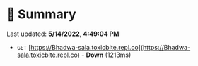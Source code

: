 # 📖 Summary
Last updated: **5/14/2022, 4:49:04 PM**

- `GET` [https://Bhadwa-sala.toxicblte.repl.co](https://Bhadwa-sala.toxicblte.repl.co) - **Down** (1213ms)
